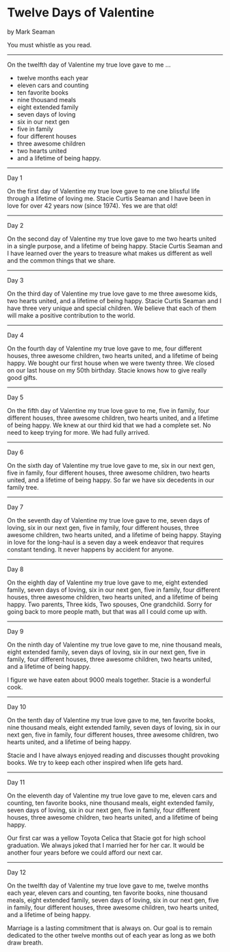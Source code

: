 # Twelve Days of Valentine

by Mark Seaman

You must whistle as you read.


---

On the twelfth day of Valentine my true love gave to me ...

* twelve months each year 
* eleven cars and counting
* ten favorite books
* nine thousand meals
* eight extended family
* seven days of loving
* six in our next gen
* five in family
* four different houses
* three awesome children
* two hearts united
* and a lifetime of being happy. 

---

Day 1

On the first day of Valentine my true love gave to me one blissful life through
a lifetime of loving me. Stacie Curtis Seaman and I have been in love for over
42 years now (since 1974). Yes we are that old!

---

Day 2

On the second day of Valentine my true love gave to me two hearts united in a
single purpose, and a lifetime of being happy.  Stacie Curtis Seaman and I have
learned over the years to treasure what makes us different as well and the
common things that we share.

---

Day 3

On the third day of Valentine my true love gave to me three awesome kids, two
hearts united, and a lifetime of being happy.  Stacie Curtis Seaman and I have
three very unique and special children. We believe that each of them will make a
positive contribution to the world. 

---

Day 4

On the fourth day of Valentine my true love gave to me, four different houses,
three awesome children, two hearts united, and a lifetime of being happy. We
bought our first house when we were twenty three. We closed on our last house on
my 50th birthday. Stacie knows how to give really good gifts.

---

Day 5

On the fifth day of Valentine my true love gave to me, five in family, four
different houses, three awesome children, two hearts united, and a lifetime of
being happy.  We knew at our third kid that we had a complete set. No need to
keep trying for more. We had fully arrived.

---

Day 6

On the sixth day of Valentine my true love gave to me, six in our next gen, five
in family, four different houses, three awesome children, two hearts united, and
a lifetime of being happy.  So far we have six decedents in our family tree.

---

Day 7

On the seventh day of Valentine my true love gave to me, seven days of loving,
six in our next gen, five in family, four different houses, three awesome
children, two hearts united, and a lifetime of being happy.  Staying in love for
the long-haul is a seven day a week endeavor that requires constant tending.  It
never happens by accident for anyone. 

---

Day 8

On the eighth day of Valentine my true love gave to me, eight extended family,
seven days of loving, six in our next gen, five in family, four different
houses, three awesome children, two hearts united, and a lifetime of being
happy.  Two parents, Three kids, Two spouses, One grandchild. Sorry for going
back to more people math, but that was all I could come up with.

---

Day 9

On the ninth day of Valentine my true love gave to me, nine thousand meals,
eight extended family, seven days of loving, six in our next gen, five in
family, four different houses, three awesome children, two hearts united, and a
lifetime of being happy. 

I figure we have eaten about 9000 meals together.  Stacie is a wonderful cook.

---

Day 10

On the tenth day of Valentine my true love gave to me, ten favorite books, nine
thousand meals, eight extended family, seven days of loving, six in our next
gen, five in family, four different houses, three awesome children, two hearts
united, and a lifetime of being happy. 

Stacie and I have always enjoyed reading and discusses thought provoking books.
We try to keep each other inspired when life gets hard.

---

Day 11

On the eleventh day of Valentine my true love gave to me, eleven cars and
counting, ten favorite books, nine thousand meals, eight extended family, seven
days of loving, six in our next gen, five in family, four different houses,
three awesome children, two hearts united, and a lifetime of being happy. 

Our first car was a yellow Toyota Celica that Stacie got for high school
graduation.  We always joked that I married her for her car.  It would be
another four years before we could afford our next car.

---

Day 12

On the twelfth  day of Valentine my true love gave to me, twelve months each
year, eleven cars and counting, ten favorite books, nine thousand meals, eight
extended family, seven days of loving, six in our next gen, five in family, four
different houses, three awesome children, two hearts united, and a lifetime of
being happy. 

Marriage is a lasting commitment that is always on.  Our goal is to remain
dedicated to the other twelve months out of each year as long as we both draw
breath.


